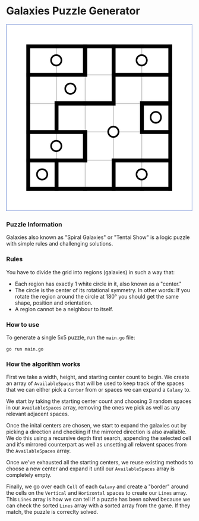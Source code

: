 # Galaxies Puzzle Generator

![Galaxies Puzzle Example](image.png)

### Puzzle Information
Galaxies also known as "Spiral Galaxies" or "Tentai Show" is a logic puzzle with simple rules and challenging solutions.

### Rules
You have to divide the grid into regions (galaxies) in such a way that:
- Each region has exactly 1 white circle in it, also known as a "center."
- The circle is the center of its rotational symmetry. In other words: If you rotate the region around the circle at 180° you should get the same shape, position and orientation.
- A region cannot be a neighbour to itself.

### How to use
To generate a single 5x5 puzzle, run the `main.go` file:
```
go run main.go
```

### How the algorithm works
First we take a width, height, and starting center count to begin. We create an array of `AvailableSpaces` that will be used to keep track of the spaces that we can either pick a `Center` from or spaces we can expand a `Galaxy` to.

We start by taking the starting center count and choosing 3 random spaces in our `AvailableSpaces` array, removing the ones we pick as well as any relevant adjacent spaces. 

Once the inital centers are chosen, we start to expand the galaxies out by picking a direction and checking if the mirrored direction is also available. We do this using a recursive depth first search, appending the selected cell and it's mirrored counterpart as well as unsetting all relavent spaces from the `AvailableSpaces` array.

Once we've exhausted all the starting centers, we reuse existing methods to choose a new center and expand it until our `AvailableSpaces` array is completely empty.

Finally, we go over each `Cell` of each `Galaxy` and create a "border" around the cells on the `Vertical` and `Horizontal` spaces to create our `Lines` array. This `Lines` array is how we can tell if a puzzle has been solved because we can check the sorted `Lines` array with a sorted array from the game. If they match, the puzzle is correclty solved.